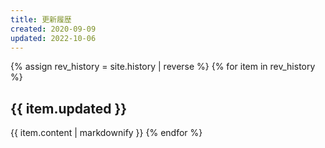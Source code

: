```yaml
---
title: 更新履歴
created: 2020-09-09
updated: 2022-10-06
---
```

{% assign rev_history = site.history | reverse %}
{% for item in rev_history %}
## <a name="{{ item.updated }}">{{ item.updated }}</a>
{{ item.content | markdownify }}
{% endfor %}
